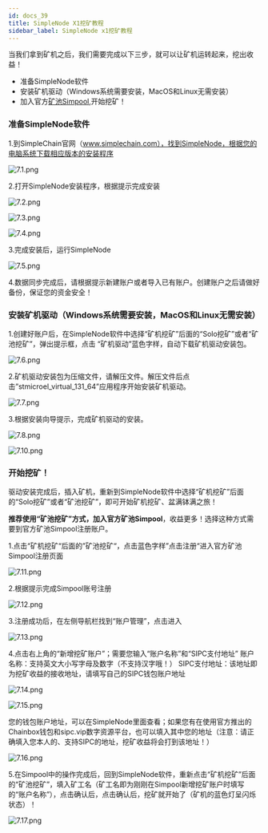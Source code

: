 ```yaml
---
id: docs_39
title: SimpleNode X1挖矿教程
sidebar_label: SimpleNode x1挖矿教程
---
```


当我们拿到矿机之后，我们需要完成以下三步，就可以让矿机运转起来，挖出收益！

- 准备SimpleNode软件
- 安装矿机驱动（Windows系统需要安装，MacOS和Linux无需安装）
- 加入官方[矿池Simpool](https://simpool.sipc.vip),开始挖矿！

### 准备SimpleNode软件

1.到SimpleChain官网（www.simplechain.com），找到SimpleNode，根据您的电脑系统下载相应版本的安装程序

![7.1.png](https://i.loli.net/2020/05/07/4QetymuJ3oNRGrc.png)

2.打开SimpleNode安装程序，根据提示完成安装

![7.2.png](https://i.loli.net/2020/05/07/8nXRDTQSgcz1Gdu.png)

![7.3.png](https://i.loli.net/2020/05/07/n7UPtIvEyApi6wr.png)

![7.4.png](https://i.loli.net/2020/05/07/bxOR8uNdm6CKtMX.png)

3.完成安装后，运行SimpleNode

![7.5.png](https://i.loli.net/2020/05/07/7I9ZVBuvWe3H8bY.png)

4.数据同步完成后，请根据提示新建账户或者导入已有账户。创建账户之后请做好备份，保证您的资金安全！

### 安装矿机驱动（Windows系统需要安装，MacOS和Linux无需安装）

1.创建好账户后，在SimpleNode软件中选择“矿机挖矿”后面的“Solo挖矿”或者“矿池挖矿”，弹出提示框，点击 “矿机驱动”蓝色字样，自动下载矿机驱动安装包。

![7.6.png](https://i.loli.net/2020/05/07/Qa5DJy8O4WbTMZK.png)

2.矿机驱动安装包为压缩文件，请解压文件。解压文件后点击”stmicroel_virtual_131_64”应用程序开始安装矿机驱动。

![7.7.png](https://i.loli.net/2020/05/07/UPF3A7tSoXduq5c.png)

3.根据安装向导提示，完成矿机驱动的安装。

![7.8.png](https://i.loli.net/2020/05/07/dHWlUOakVusIS1A.png)

![7.10.png](https://i.loli.net/2020/05/07/YaqL4f56FoKiZrX.png)

### 开始挖矿！

驱动安装完成后，插入矿机，重新到SimpleNode软件中选择“矿机挖矿”后面的“Solo挖矿”或者“矿池挖矿”，即可开始矿机挖矿、盆满钵满之旅！

**推荐使用“矿池挖矿”方式，加入官方矿池Simpool**，收益更多！选择这种方式需要到官方矿池Simpool注册账户。

1.点击“矿机挖矿“后面的”矿池挖矿“，点击蓝色字样”点击注册“进入官方矿池Simpool注册页面

![7.11.png](https://i.loli.net/2020/05/07/w4VoHmzpABlsvJ3.png)

2.根据提示完成Simpool账号注册

![7.12.png](https://i.loli.net/2020/05/07/EqcdHWhTF3xVwtL.png)

3.注册成功后，在左侧导航栏找到“账户管理”，点击进入

![7.13.png](https://i.loli.net/2020/05/07/b96GIHtQYgOcahC.png)

4.点击右上角的“新增挖矿账户”；需要您输入“账户名称”和“SIPC支付地址”
  账户名称：支持英文大小写字母及数字（不支持汉字哦！）
  SIPC支付地址：该地址即为挖矿收益的接收地址，请填写自己的SIPC钱包账户地址

  ![7.14.png](https://i.loli.net/2020/05/07/AcFJUp942Tm8dkN.png)

  ![7.15.png](https://i.loli.net/2020/05/07/UbqBMPHOugZc6L8.png)

您的钱包账户地址，可以在SimpleNode里面查看；如果您有在使用官方推出的Chainbox钱包和sipc.vip数字资源平台，也可以填入其中您的地址（注意：请正确填入您本人的、支持SIPC的地址，挖矿收益将会打到该地址！）

![7.16.png](https://i.loli.net/2020/05/07/ki9Plv5fuCtZGSo.png)

5.在Simpool中的操作完成后，回到SimpleNode软件，重新点击“矿机挖矿”后面的“矿池挖矿”，填入矿工名（矿工名即为刚刚在Simpool新增挖矿账户时填写的“账户名称”），点击确认后，点击确认后，挖矿就开始了（矿机的蓝色灯呈闪烁状态）！

![7.17.png](https://i.loli.net/2020/05/07/Zqn1dl5PWVhrcRo.png)
